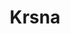 ---
pid: CH941
title: Krsna
location_transcription: Greyhound Bus Station Philadelphia, PA
zipcode: 
outside_phl: 
neighborhood: 
age: '44'
age_range: 40-49
instagram: 
image_file_name: CH_941.jpg
proposal_transcription: 
topic: Unknown
topic_summary: '0'
type: Other No Form
keywords_other: 
credit: Kelley Simmons
image_labels: K R S N A
twitter: 
facebook: 
permalink: "/monuments/ch941/"
layout: item-page
---